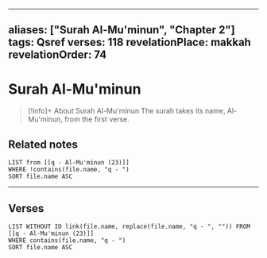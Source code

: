 
---
aliases: ["Surah Al-Mu'minun", "Chapter 2"]
tags: Qsref
verses: 118
revelationPlace: makkah
revelationOrder: 74
---

# Surah Al-Mu'minun

> [!info]+ About Surah Al-Mu'minun
> The surah takes its name, Al-Mu'minun, from the first verse.

## Related notes
```dataview
LIST from [[q - Al-Mu'minun (23)]]
WHERE !contains(file.name, "q - ")
SORT file.name ASC
```

---

## Verses
```dataview
LIST WITHOUT ID link(file.name, replace(file.name, "q - ", "")) FROM [[q - Al-Mu'minun (23)]]
WHERE contains(file.name, "q - ")
SORT file.name ASC
```

